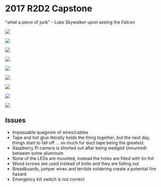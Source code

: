 # 2017 R2D2 Capstone

"what a piece of junk" - Luke Skywalker upon seeing the *Falcon*

![](IMG_2331.JPG)

![](IMG_2332.JPG)

![](IMG_2333.JPG)

![](IMG_2334.JPG)

![](IMG_2335.JPG)

![](IMG_2336.JPG)

![](IMG_2337.JPG)

![](IMG_2338.JPG)

![](IMG_2339.JPG)


## Issues

- Impassable quagmire of wires/cables
- Tape and hot glue literally holds the thing together, but the next day, things start to 
fall off ... so much for duct tape being the greatest.
- Raspberry Pi camera is shorted out after being wedged (mounted) between some aluminum
- None of the LEDs are mounted, instead the holes are filled with tin foil
- Wood screws are used instead of bolts and they are falling out
- Breadboards, jumper wires and terrible soldering create a potential fire hazard
- Emergency kill switch is not correct
